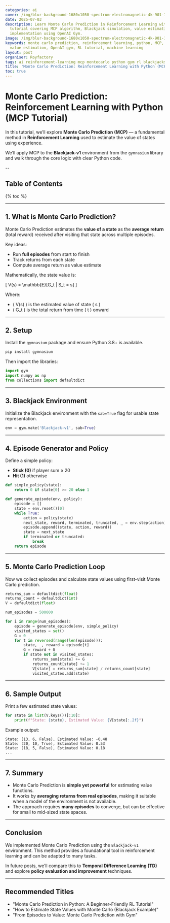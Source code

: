 ```yaml
---
categories: ai
cover: /img/blur-background-1680x1050-spectrum-electromagnetic-4k-901-1.jpg
date: 2025-07-03
description: Learn Monte Carlo Prediction in Reinforcement Learning with Python. Complete
  tutorial covering MCP algorithm, Blackjack simulation, value estimation, and practical
  implementation using OpenAI Gym.
image: /img/blur-background-1680x1050-spectrum-electromagnetic-4k-901-1.jpg
keywords: monte carlo prediction, reinforcement learning, python, MCP, blackjack simulation,
  value estimation, OpenAI gym, RL tutorial, machine learning
layout: post
organiser: Royfactory
tags: ai reinforcement-learning mcp montecarlo python gym rl blackjacksimulation value-estimation
title: 'Monte Carlo Prediction: Reinforcement Learning with Python (MCP Tutorial)'
toc: true
---
```


# Monte Carlo Prediction: Reinforcement Learning with Python (MCP Tutorial)

In this tutorial, we’ll explore **Monte Carlo Prediction (MCP)** — a fundamental method in **Reinforcement Learning** used to estimate the value of states using experience.

We’ll apply MCP to the **Blackjack-v1** environment from the `gymnasium` library and walk through the core logic with clear Python code.

--
## Table of Contents

{% toc %}

---


## 1. What is Monte Carlo Prediction?

Monte Carlo Prediction estimates the **value of a state** as the **average return** (total reward) received after visiting that state across multiple episodes.

Key ideas:
- Run **full episodes** from start to finish
- Track returns from each state
- Compute average return as value estimate

Mathematically, the state value is:

\[
V(s) = \mathbb{E}[G_t | S_t = s]
\]

Where:
- \( V(s) \) is the estimated value of state \( s \)
- \( G_t \) is the total return from time \( t \) onward

---

## 2. Setup

Install the `gymnasium` package and ensure Python 3.8+ is available.

```bash
pip install gymnasium
````

Then import the libraries:

```python
import gym
import numpy as np
from collections import defaultdict
```

---

## 3. Blackjack Environment

Initialize the Blackjack environment with the `sab=True` flag for usable state representation.

```python
env = gym.make('Blackjack-v1', sab=True)
```

---

## 4. Episode Generator and Policy

Define a simple policy:

* **Stick (0)** if player sum ≥ 20
* **Hit (1)** otherwise

```python
def simple_policy(state):
    return 0 if state[0] >= 20 else 1

def generate_episode(env, policy):
    episode = []
    state = env.reset()[0]
    while True:
        action = policy(state)
        next_state, reward, terminated, truncated, _ = env.step(action)
        episode.append((state, action, reward))
        state = next_state
        if terminated or truncated:
            break
    return episode
```

---

## 5. Monte Carlo Prediction Loop

Now we collect episodes and calculate state values using first-visit Monte Carlo prediction.

```python
returns_sum = defaultdict(float)
returns_count = defaultdict(int)
V = defaultdict(float)

num_episodes = 500000

for i in range(num_episodes):
    episode = generate_episode(env, simple_policy)
    visited_states = set()
    G = 0
    for t in reversed(range(len(episode))):
        state, _, reward = episode[t]
        G = reward + G
        if state not in visited_states:
            returns_sum[state] += G
            returns_count[state] += 1
            V[state] = returns_sum[state] / returns_count[state]
            visited_states.add(state)
```

---

## 6. Sample Output

Print a few estimated state values:

```python
for state in list(V.keys())[:10]:
    print(f"State: {state}, Estimated Value: {V[state]:.2f}")
```

Example output:

```
State: (13, 6, False), Estimated Value: -0.48
State: (20, 10, True), Estimated Value: 0.53
State: (18, 5, False), Estimated Value: 0.18
...
```

---

## 7. Summary

* Monte Carlo Prediction is **simple yet powerful** for estimating value functions.
* It works by **averaging returns from real episodes**, making it suitable when a model of the environment is not available.
* The approach requires **many episodes** to converge, but can be effective for small to mid-sized state spaces.

---

## Conclusion

We implemented Monte Carlo Prediction using the `Blackjack-v1` environment. This method provides a foundational tool in reinforcement learning and can be adapted to many tasks.

In future posts, we’ll compare this to **Temporal Difference Learning (TD)** and explore **policy evaluation and improvement** techniques.

---

## Recommended Titles

* "Monte Carlo Prediction in Python: A Beginner-Friendly RL Tutorial"
* "How to Estimate State Values with Monte Carlo (Blackjack Example)"
* "From Episodes to Value: Monte Carlo Prediction with Gym"